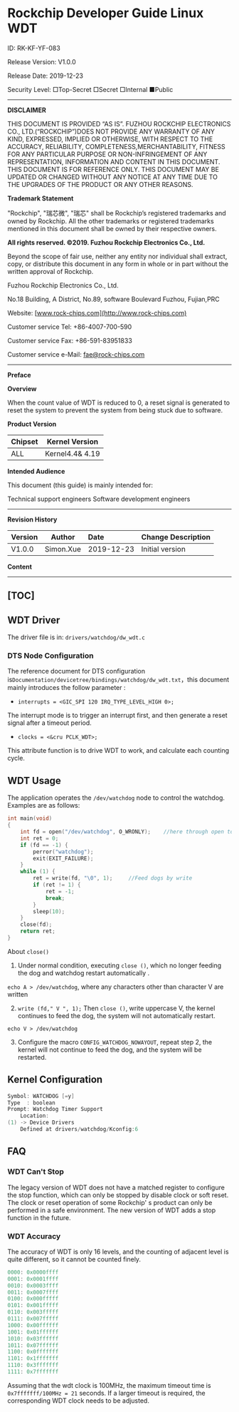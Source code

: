 # **Rockchip Developer Guide Linux WDT**

ID: RK-KF-YF-083

Release Version: V1.0.0

Release Date: 2019-12-23

Security Level: □Top-Secret   □Secret   □Internal   ■Public

---

**DISCLAIMER**

THIS DOCUMENT IS PROVIDED “AS IS”. FUZHOU ROCKCHIP ELECTRONICS CO., LTD.(“ROCKCHIP”)DOES NOT PROVIDE ANY WARRANTY OF ANY KIND, EXPRESSED, IMPLIED OR OTHERWISE, WITH RESPECT TO THE ACCURACY, RELIABILITY, COMPLETENESS,MERCHANTABILITY, FITNESS FOR ANY PARTICULAR PURPOSE OR NON-INFRINGEMENT OF ANY REPRESENTATION, INFORMATION AND CONTENT IN THIS DOCUMENT. THIS DOCUMENT IS FOR REFERENCE ONLY. THIS DOCUMENT MAY BE UPDATED OR CHANGED WITHOUT ANY NOTICE AT ANY TIME DUE TO THE UPGRADES OF THE PRODUCT OR ANY OTHER REASONS.

**Trademark Statement**

"Rockchip", "瑞芯微", "瑞芯" shall be Rockchip’s registered trademarks and owned by Rockchip. All the other trademarks or registered trademarks mentioned in this document shall be owned by their respective owners.

**All rights reserved. ©2019. Fuzhou Rockchip Electronics Co., Ltd.**

Beyond the scope of fair use, neither any entity nor individual shall extract, copy, or distribute this document in any form in whole or in part without the written approval of Rockchip.

Fuzhou Rockchip Electronics Co., Ltd.

No.18 Building, A District, No.89, software Boulevard Fuzhou, Fujian,PRC

Website:     [www.rock-chips.com](http://www.rock-chips.com)

Customer service Tel:  +86-4007-700-590

Customer service Fax:  +86-591-83951833

Customer service e-Mail:  [fae@rock-chips.com](mailto:fae@rock-chips.com)

---

**Preface**

**Overview**

When the count value of WDT is reduced to 0, a reset signal is generated to reset the system to prevent the system from being stuck due to software.

**Product Version**

| **Chipset** | **Kernel Version** |
| ----------- | ------------------ |
| ALL         | Kernel4.4& 4.19    |

**Intended Audience**

This document (this guide) is mainly intended for:

Technical support engineers
Software development engineers

---

**Revision History**

| **Version** | **Author** | **Date**   | **Change Description** |
| ----------- | ---------- | :--------- | ---------------------- |
| V1.0.0      | Simon.Xue  | 2019-12-23 | Initial version        |

**Content**

---
[TOC]
---

## WDT  Driver

The driver file is in:
`drivers/watchdog/dw_wdt.c`

### DTS Node Configuration

The reference document  for DTS configuration  is`Documentation/devicetree/bindings/watchdog/dw_wdt.txt`，this document mainly introduces the follow parameter :

- `interrupts = <GIC_SPI 120 IRQ_TYPE_LEVEL_HIGH 0>;`

The interrupt mode is to trigger an interrupt first, and then generate a reset signal after a timeout period.

- `clocks = <&cru PCLK_WDT>;`

This attribute function is to drive WDT to work, and calculate each counting cycle.

## WDT Usage

The application operates the `/dev/watchdog` node to control the watchdog. Examples are as follows:

```c
int main(void)
{
	int fd = open("/dev/watchdog", O_WRONLY);    //here through open to start watchdog
	int ret = 0;
	if (fd == -1) {
		perror("watchdog");
		exit(EXIT_FAILURE);
	}
	while (1) {
		ret = write(fd, "\0", 1);     //Feed dogs by write
		if (ret != 1) {
			ret = -1;
			break;
		}
		sleep(10);
	}
	close(fd);
	return ret;
}
```

About `close()`

1. Under normal condition, executing `close ()`, which no longer feeding the dog and watchdog restart automatically .

  `echo A > /dev/watchdog`, where any characters other than character V are written

2. `write (fd," V ", 1);` Then `close ()`, write uppercase V, the kernel continues to feed the dog, the system will not automatically restart.

`echo V > /dev/watchdog`

3. Configure the macro `CONFIG_WATCHDOG_NOWAYOUT`, repeat step 2, the kernel will not continue to feed the dog, and the system will be restarted.

## Kernel  Configuration

```c
Symbol: WATCHDOG [=y]
Type  : boolean
Prompt: Watchdog Timer Support
	Location:
(1) -> Device Drivers
	Defined at drivers/watchdog/Kconfig:6
```

## FAQ

### WDT Can't Stop

The legacy version of WDT does not have a matched register to configure the stop function, which can only be stopped by disable clock or soft reset. The clock or reset operation of some Rockchip' s  product can only be performed in a safe environment. The new version of WDT adds a stop function in the future.

### WDT Accuracy

The accuracy of WDT is only 16 levels, and the counting of adjacent level is quite different, so it cannot be counted finely.

```c
0000: 0x0000ffff
0001: 0x0001ffff
0010: 0x0003ffff
0011: 0x0007ffff
0100: 0x000fffff
0101: 0x001fffff
0110: 0x003fffff
0111: 0x007fffff
1000: 0x00ffffff
1001: 0x01ffffff
1010: 0x03ffffff
1011: 0x07ffffff
1100: 0x0fffffff
1101: 0x1fffffff
1110: 0x3fffffff
1111: 0x7fffffff
```

Assuming that the wdt clock is 100MHz, the maximum timeout time is `0x7fffffff/100MHz = 21` seconds. If a larger timeout is required, the corresponding WDT clock needs to be adjusted.